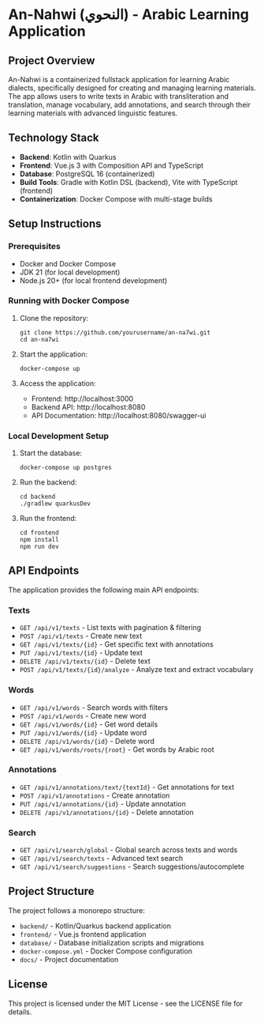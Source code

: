 # An-Nahwi (النحوي) - Arabic Learning Application

## Project Overview

An-Nahwi is a containerized fullstack application for learning Arabic dialects, specifically designed for creating and managing learning materials. The app allows users to write texts in Arabic with transliteration and translation, manage vocabulary, add annotations, and search through their learning materials with advanced linguistic features.

## Technology Stack

- **Backend**: Kotlin with Quarkus 
- **Frontend**: Vue.js 3 with Composition API and TypeScript
- **Database**: PostgreSQL 16 (containerized)
- **Build Tools**: Gradle with Kotlin DSL (backend), Vite with TypeScript (frontend)
- **Containerization**: Docker Compose with multi-stage builds

## Setup Instructions

### Prerequisites

- Docker and Docker Compose
- JDK 21 (for local development)
- Node.js 20+ (for local frontend development)

### Running with Docker Compose

1. Clone the repository:
   ```
   git clone https://github.com/yourusername/an-na7wi.git
   cd an-na7wi
   ```

2. Start the application:
   ```
   docker-compose up
   ```

3. Access the application:
   - Frontend: http://localhost:3000
   - Backend API: http://localhost:8080
   - API Documentation: http://localhost:8080/swagger-ui

### Local Development Setup

1. Start the database:
   ```
   docker-compose up postgres
   ```

2. Run the backend:
   ```
   cd backend
   ./gradlew quarkusDev
   ```

3. Run the frontend:
   ```
   cd frontend
   npm install
   npm run dev
   ```

## API Endpoints

The application provides the following main API endpoints:

### Texts
- `GET /api/v1/texts` - List texts with pagination & filtering
- `POST /api/v1/texts` - Create new text
- `GET /api/v1/texts/{id}` - Get specific text with annotations
- `PUT /api/v1/texts/{id}` - Update text
- `DELETE /api/v1/texts/{id}` - Delete text
- `POST /api/v1/texts/{id}/analyze` - Analyze text and extract vocabulary

### Words
- `GET /api/v1/words` - Search words with filters
- `POST /api/v1/words` - Create new word
- `GET /api/v1/words/{id}` - Get word details
- `PUT /api/v1/words/{id}` - Update word
- `DELETE /api/v1/words/{id}` - Delete word
- `GET /api/v1/words/roots/{root}` - Get words by Arabic root

### Annotations
- `GET /api/v1/annotations/text/{textId}` - Get annotations for text
- `POST /api/v1/annotations` - Create annotation
- `PUT /api/v1/annotations/{id}` - Update annotation
- `DELETE /api/v1/annotations/{id}` - Delete annotation

### Search
- `GET /api/v1/search/global` - Global search across texts and words
- `GET /api/v1/search/texts` - Advanced text search
- `GET /api/v1/search/suggestions` - Search suggestions/autocomplete

## Project Structure

The project follows a monorepo structure:

- `backend/` - Kotlin/Quarkus backend application
- `frontend/` - Vue.js frontend application
- `database/` - Database initialization scripts and migrations
- `docker-compose.yml` - Docker Compose configuration
- `docs/` - Project documentation

## License

This project is licensed under the MIT License - see the LICENSE file for details.

